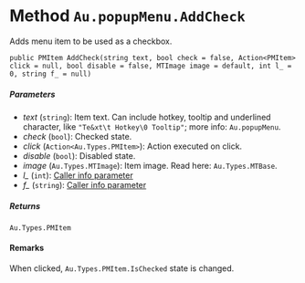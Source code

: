 # Method `Au.popupMenu.AddCheck`

Adds menu item to be used as a checkbox.

```
public PMItem AddCheck(string text, bool check = false, Action<PMItem> click = null, bool disable = false, MTImage image = default, int l_ = 0, string f_ = null)
```

##### Parameters

- *text*  (`string`):
    Item text. Can include hotkey, tooltip and underlined character, like `"Te&xt\t Hotkey\0 Tooltip"`; more info: `Au.popupMenu`.
- *check*  (`bool`):
    Checked state.
- *click*  (`Action<Au.Types.PMItem>`):
    Action executed on click.
- *disable*  (`bool`):
    Disabled state.
- *image*  (`Au.Types.MTImage`):
    Item image. Read here: `Au.Types.MTBase`.
- *l_*  (`int`):
    [Caller info parameter](../articles/Caller%20info%20parameter.html)
- *f_*  (`string`):
    [Caller info parameter](../articles/Caller%20info%20parameter.html)

##### Returns

`Au.Types.PMItem`

#### Remarks

When clicked, `Au.Types.PMItem.IsChecked` state is changed.